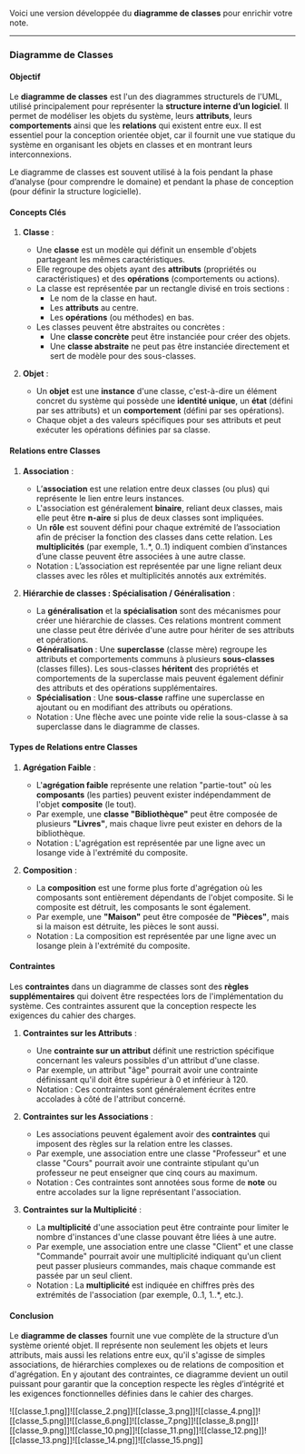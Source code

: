 Voici une version développée du **diagramme de classes** pour enrichir votre note.

---

### Diagramme de Classes

#### Objectif
Le **diagramme de classes** est l'un des diagrammes structurels de l'UML, utilisé principalement pour représenter la **structure interne d’un logiciel**. Il permet de modéliser les objets du système, leurs **attributs**, leurs **comportements** ainsi que les **relations** qui existent entre eux. Il est essentiel pour la conception orientée objet, car il fournit une vue statique du système en organisant les objets en classes et en montrant leurs interconnexions.

Le diagramme de classes est souvent utilisé à la fois pendant la phase d’analyse (pour comprendre le domaine) et pendant la phase de conception (pour définir la structure logicielle).

#### Concepts Clés

1. **Classe** :
   - Une **classe** est un modèle qui définit un ensemble d'objets partageant les mêmes caractéristiques. 
   - Elle regroupe des objets ayant des **attributs** (propriétés ou caractéristiques) et des **opérations** (comportements ou actions).
   - La classe est représentée par un rectangle divisé en trois sections :
     - Le nom de la classe en haut.
     - Les **attributs** au centre.
     - Les **opérations** (ou méthodes) en bas.
   - Les classes peuvent être abstraites ou concrètes :
     - Une **classe concrète** peut être instanciée pour créer des objets.
     - Une **classe abstraite** ne peut pas être instanciée directement et sert de modèle pour des sous-classes.

2. **Objet** :
   - Un **objet** est une **instance** d'une classe, c'est-à-dire un élément concret du système qui possède une **identité unique**, un **état** (défini par ses attributs) et un **comportement** (défini par ses opérations).
   - Chaque objet a des valeurs spécifiques pour ses attributs et peut exécuter les opérations définies par sa classe.

#### Relations entre Classes

1. **Association** :
   - L’**association** est une relation entre deux classes (ou plus) qui représente le lien entre leurs instances.
   - L'association est généralement **binaire**, reliant deux classes, mais elle peut être **n-aire** si plus de deux classes sont impliquées.
   - Un **rôle** est souvent défini pour chaque extrémité de l’association afin de préciser la fonction des classes dans cette relation. Les **multiplicités** (par exemple, 1..*, 0..1) indiquent combien d’instances d’une classe peuvent être associées à une autre classe.
   - Notation : L’association est représentée par une ligne reliant deux classes avec les rôles et multiplicités annotés aux extrémités.

2. **Hiérarchie de classes : Spécialisation / Généralisation** :
   - La **généralisation** et la **spécialisation** sont des mécanismes pour créer une hiérarchie de classes. Ces relations montrent comment une classe peut être dérivée d'une autre pour hériter de ses attributs et opérations.
   - **Généralisation** : Une **superclasse** (classe mère) regroupe les attributs et comportements communs à plusieurs **sous-classes** (classes filles). Les sous-classes **héritent** des propriétés et comportements de la superclasse mais peuvent également définir des attributs et des opérations supplémentaires.
   - **Spécialisation** : Une **sous-classe** raffine une superclasse en ajoutant ou en modifiant des attributs ou opérations.
   - Notation : Une flèche avec une pointe vide relie la sous-classe à sa superclasse dans le diagramme de classes.

#### Types de Relations entre Classes

1. **Agrégation Faible** :
   - L'**agrégation faible** représente une relation "partie-tout" où les **composants** (les parties) peuvent exister indépendamment de l'objet **composite** (le tout).
   - Par exemple, une **classe "Bibliothèque"** peut être composée de plusieurs **"Livres"**, mais chaque livre peut exister en dehors de la bibliothèque.
   - Notation : L'agrégation est représentée par une ligne avec un losange vide à l'extrémité du composite.

2. **Composition** :
   - La **composition** est une forme plus forte d'agrégation où les composants sont entièrement dépendants de l'objet composite. Si le composite est détruit, les composants le sont également.
   - Par exemple, une **"Maison"** peut être composée de **"Pièces"**, mais si la maison est détruite, les pièces le sont aussi.
   - Notation : La composition est représentée par une ligne avec un losange plein à l'extrémité du composite.

#### Contraintes

Les **contraintes** dans un diagramme de classes sont des **règles supplémentaires** qui doivent être respectées lors de l'implémentation du système. Ces contraintes assurent que la conception respecte les exigences du cahier des charges.

1. **Contraintes sur les Attributs** :
   - Une **contrainte sur un attribut** définit une restriction spécifique concernant les valeurs possibles d'un attribut d'une classe.
   - Par exemple, un attribut "âge" pourrait avoir une contrainte définissant qu'il doit être supérieur à 0 et inférieur à 120.
   - Notation : Ces contraintes sont généralement écrites entre accolades à côté de l'attribut concerné.

2. **Contraintes sur les Associations** :
   - Les associations peuvent également avoir des **contraintes** qui imposent des règles sur la relation entre les classes.
   - Par exemple, une association entre une classe "Professeur" et une classe "Cours" pourrait avoir une contrainte stipulant qu'un professeur ne peut enseigner que cinq cours au maximum.
   - Notation : Ces contraintes sont annotées sous forme de **note** ou entre accolades sur la ligne représentant l'association.

3. **Contraintes sur la Multiplicité** :
   - La **multiplicité** d'une association peut être contrainte pour limiter le nombre d'instances d'une classe pouvant être liées à une autre.
   - Par exemple, une association entre une classe "Client" et une classe "Commande" pourrait avoir une multiplicité indiquant qu'un client peut passer plusieurs commandes, mais chaque commande est passée par un seul client.
   - Notation : La **multiplicité** est indiquée en chiffres près des extrémités de l'association (par exemple, 0..1, 1..*, etc.).

#### Conclusion

Le **diagramme de classes** fournit une vue complète de la structure d’un système orienté objet. Il représente non seulement les objets et leurs attributs, mais aussi les relations entre eux, qu'il s'agisse de simples associations, de hiérarchies complexes ou de relations de composition et d'agrégation. En y ajoutant des contraintes, ce diagramme devient un outil puissant pour garantir que la conception respecte les règles d’intégrité et les exigences fonctionnelles définies dans le cahier des charges.

![[classe_1.png]]![[classe_2.png]]![[classe_3.png]]![[classe_4.png]]![[classe_5.png]]![[classe_6.png]]![[classe_7.png]]![[classe_8.png]]![[classe_9.png]]![[classe_10.png]]![[classe_11.png]]![[classe_12.png]]![[classe_13.png]]![[classe_14.png]]![[classe_15.png]]